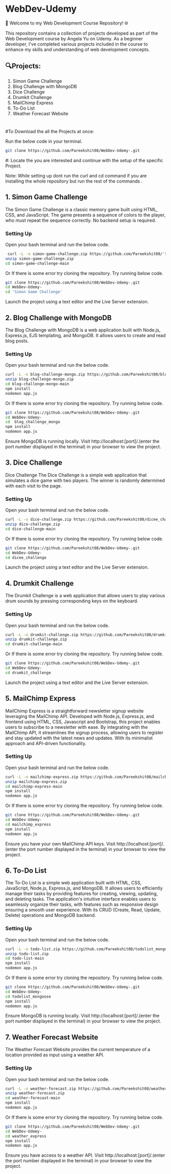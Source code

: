 
#  WebDev-Udemy 

🚀 Welcome to my Web Development Course Repository! 🌐

This repository contains a collection of projects developed as part of the Web Development course by Angela Yu on Udemy. As a beginner developer, I've completed various projects included in the course to enhance my skills and understanding of web development concepts.




## 🔍Projects:
1. Simon Game Challenge  
2. Blog Challenge with MongoDB  
3. Dice Challenge  
4. Drumkit Challenge  
5. MailChimp Express  
6. To-Do List  
7. Weather Forecast Website
#
#To Download the all the Projects at once:  

Run the below code in your terminal.
```bash
git clone https://github.com/Pareekshit08/WebDev-Udemy-.git
```
#: Locate the you are interested and continue with the setup of the specific Project.  

Note: While setting up dont run the curl and cd command if you are installing the whole repository but run the rest of the commands .

 ## 1. Simon Game Challenge

 
The Simon Game Challenge is a classic memory game built using HTML, CSS, and JavaScript. The game presents a sequence of colors to the player, who must repeat the sequence correctly. No backend setup is required.
### Setting Up

Open your bash terminal and run the below code.

```bash
 curl -L -o simon-game-challenge.zip https://github.com/Pareekshit08/'Simon Game Challenge'/archive/refs/heads/main.zip
unzip simon-game-challenge.zip
cd simon-game-challenge-main
```
Or If there is some error try cloning the repository. Try running below code.  

```bash
git clone https://github.com/Pareekshit08/WebDev-Udemy-.git
cd WebDev-Udemy-
cd 'Simon Game Challenge'
```
Launch the project using a text editor and the Live Server extension.
    
## 2. Blog Challenge with MongoDB


The Blog Challenge with MongoDB is a web application built with Node.js, Express.js, EJS templating, and MongoDB. It allows users to create and read blog posts.

### Setting Up
Open your bash terminal and run the below code.

```bash
curl -L -o blog-challenge-mongo.zip https://github.com/Pareekshit08/blog-challenge-mongo/archive/refs/heads/main.zip
unzip blog-challenge-mongo.zip
cd blog-challenge-mongo-main
npm install
nodemon app.js

```
Or If there is some error try cloning the repository. Try running below code.  

```bash
git clone https://github.com/Pareekshit08/WebDev-Udemy-.git
cd WebDev-Udemy-
cd  blog_challenge_mongo
npm install
nodemon app.js
```
Ensure MongoDB is running locally. Visit http://localhost:[port]/.(enter the port number displayed in the terminal) in your browser to view the project.

## 3. Dice Challenge

Dice Challenge
The Dice Challenge is a simple web application that simulates a dice game with two players. The winner is randomly determined with each visit to the page.

### Setting Up

Open your bash terminal and run the below code.
```bash
curl -L -o dice-challenge.zip https://github.com/Pareekshit08/dicee_challenge/archive/refs/heads/main.zip
unzip dice-challenge.zip
cd dice-challenge-main

```
Or If there is some error try cloning the repository. Try running below code.  

```bash
git clone https://github.com/Pareekshit08/WebDev-Udemy-.git
cd WebDev-Udemy-
cd dicee_challenge
```
Launch the project using a text editor and the Live Server extension.

## 4. Drumkit Challenge
The Drumkit Challenge is a web application that allows users to play various drum sounds by pressing corresponding keys on the keyboard.

### Setting Up
Open your bash terminal and run the below code.

```bash
curl -L -o drumkit-challenge.zip https://github.com/Pareekshit08/drumkit_challenge/archive/refs/heads/main.zip
unzip drumkit-challenge.zip
cd drumkit-challenge-main
```
Or If there is some error try cloning the repository. Try running below code.  

```bash
git clone https://github.com/Pareekshit08/WebDev-Udemy-.git
cd WebDev-Udemy-
cd drumkit_challenge
```
Launch the project using a text editor and the Live Server extension.

## 5. MailChimp Express
MailChimp Express is a straightforward newsletter signup website leveraging the MailChimp API. Developed with Node.js, Express.js, and frontend using HTML, CSS, Javascript and Bootstrap, this project enables users to subscribe to a newsletter with ease. By integrating with the MailChimp API, it streamlines the signup process, allowing users to register and stay updated with the latest news and updates. With its minimalist approach and API-driven functionality.

### Setting Up

Open your bash terminal and run the below code.
```bash
curl -L -o mailchimp-express.zip https://github.com/Pareekshit08/mailchimp_express/archive/refs/heads/main.zip
unzip mailchimp-express.zip
cd mailchimp-express-main
npm install
nodemon app.js
```
Or If there is some error try cloning the repository. Try running below code.  

```bash
git clone https://github.com/Pareekshit08/WebDev-Udemy-.git
cd WebDev-Udemy-
cd mailchimp_express
npm install
nodemon app.js
```
Ensure you have your own MailChimp API keys. Visit http://localhost:[port]/.(enter the port number displayed in the terminal) in your browser to view the project.

## 6. To-Do List
The To-Do List is a simple web application built with HTML, CSS, JavaScript, Node.js, Express.js, and MongoDB. It allows users to efficiently manage their tasks by providing features for creating, viewing, updating, and deleting tasks. The application's intuitive interface enables users to seamlessly organize their tasks, with features such as responsive design ensuring a smooth user experience. With its CRUD (Create, Read, Update, Delete) operations and MongoDB backend. 
### Setting Up
Open your bash terminal and run the below code.

```bash
curl -L -o todo-list.zip https://github.com/Pareekshit08/todolist_mongoose/archive/refs/heads/main.zip
unzip todo-list.zip
cd todo-list-main
npm install
nodemon app.js

```
Or If there is some error try cloning the repository. Try running below code.  

```bash
git clone https://github.com/Pareekshit08/WebDev-Udemy-.git
cd WebDev-Udemy-
cd todolist_mongoose
npm install
nodemon app.js
```
Ensure MongoDB is running locally. Visit http://localhost:[port]/.(enter the port number displayed in the terminal) in your browser to view the project.

## 7. Weather Forecast Website
The Weather Forecast Website provides the current temperature of a location provided as input using a weather API.
### Setting Up
Open your bash terminal and run the below code.

```bash
curl -L -o weather-forecast.zip https://github.com/Pareekshit08/weather_express/archive/refs/heads/main.zip
unzip weather-forecast.zip
cd weather-forecast-main
npm install
nodemon app.js
```
Or If there is some error try cloning the repository. Try running below code.  

```bash
git clone https://github.com/Pareekshit08/WebDev-Udemy-.git
cd WebDev-Udemy-
cd weather_express
npm install
nodemon app.js
```
Ensure you have access to a weather API. Visit http://localhost:[port]/.(enter the port number displayed in the terminal) in your browser to view the project.
